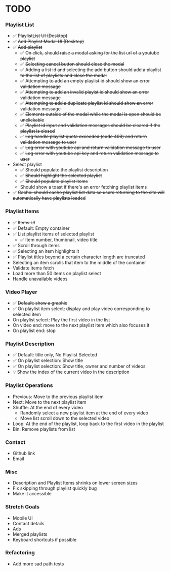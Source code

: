 # TODO

### Playlist List

- :white_check_mark: ~~PlaylistList UI (Desktop)~~
- :white_check_mark: ~~Add Playlist Modal UI (Desktop)~~
- :white_check_mark: ~~Add playlist~~
  - :white_check_mark: ~~On click, should raise a modal asking for the list url of a youtube playlist~~
  - :white_check_mark: ~~Selecting cancel button should close the modal~~
  - :white_check_mark: ~~Adding a list id and selecting the add button should add a playlist to the list of playlists and close the modal~~
  - :white_check_mark: ~~Attempting to add an empty playlist id should show an error validation message~~
  - :white_check_mark: ~~Attempting to add an invalid playist id should show an error validation message~~
  - :white_check_mark: ~~Attempting to add a duplicate playlist id should show an error validation message~~
  - :white_check_mark: ~~Elements outside of the modal while the modal is open should be unclickable~~
  - :white_check_mark: ~~Playlist id input and validation messages should be cleared if the playlist is closed~~
  - :white_check_mark: ~~Log handle playlist quota exceeded (code 403) and return validation message to user~~
  - :white_check_mark: ~~Log error with youtube api and return validation message to user~~
  - :white_check_mark: ~~Log error with youtube api key and return validation message to user~~
- Select playlist
  - :white_check_mark: ~~Should populate the playlist description~~
  - :white_check_mark: ~~Should highlight the selected playlist~~
  - :white_check_mark: ~~Should populate playlist items~~
  - Should show a toast if there's an error fetching playlist items
- :white_check_mark: ~~Cache: should cache playlist list data so users returning to the site will automatically have playlists loaded~~

### Playlist Items

- :white_check_mark: ~~Items UI~~
- :white_check_mark: Default: Empty container
- :white_check_mark: List playlist items of selected playlist
  - :white_check_mark: Item number, thumbnail, video title
- :white_check_mark: Scroll through items
- :white_check_mark: Selecting an item highlights it
- :white_check_mark: Playlist titles beyond a certain character length are truncated
- Selecting an item scrolls that item to the middle of the container
- Validate items fetch
- Load more than 50 items on playlist select
- Handle unavailable videos

### Video Player

- :white_check_mark: ~~Default: show a graphic~~
- :white_check_mark: On playlist item select: display and play video corresponding to selected item
- On playlist select: Play the first video in the list
- On video end: move to the next playlist item which also focuses it
- On playlist end: stop

### Playlist Description

- :white_check_mark: Default: title only, No Playlist Selected
- :white_check_mark: On playlist selection: Show title
- :white_check_mark: On playlist selection: Show title, owner and number of videos
- :bulb: Show the index of the current video in the description

### Playlist Operations

- Previous: Move to the previous playlist item
- Next: Move to the next playlist item
- Shuffle: At the end of every video
  - Randomly select a new playlist item at the end of every video
  - Move list scroll down to the selected video
- Loop: At the end of the playlist, loop back to the first video in the playlist
- Bin: Remove playlists from list

### Contact

- Github link
- Email

### Misc

- Description and Playlist Items shrinks on lower screen sizes
- Fix skipping through playlist quickly bug
- Make it accessible

### Stretch Goals

- Mobile UI
- Contact details
- Ads
- Merged playlists
- Keyboard shortcuts if possible

### Refactoring

- Add more sad path tests
